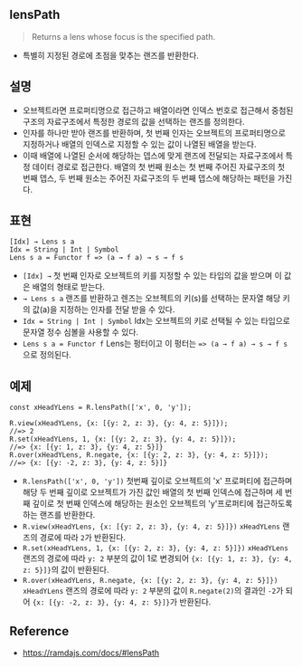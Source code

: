 ## lensPath
> Returns a lens whose focus is the specified path.
- 특별히 지정된 경로에 초점을 맞추는 랜즈를 반환한다.

## 설명
- 오브젝트라면 프로퍼티명으로 접근하고 배열이라면 인덱스 번호로 접근해서 중첨된 구조의 자료구조에서 특정한 경로의 값을 선택하는 랜즈를 정의한다.
- 인자를 하나만 받아 랜즈를 반환하며, 첫 번째 인자는 오브젝트의 프로퍼티명으로 지정하거나 배열의 인덱스로 지정할 수 있는 값이 나열된 배열을 받는다.
- 이때 배열에 나열된 순서에 해당하는 뎁스에 맞게 랜즈에 전달되는 자료구조에서 특정 데이터 경로로 접근한다. 배열의 첫 번째 원소는 첫 번째 주어진 자료구조의 첫 번째 뎁스, 두 번째 원소는 주어진 자료구조의 두 번째 뎁스에 해당하는 패턴을 가진다.

## 표현
```
[Idx] → Lens s a
Idx = String | Int | Symbol
Lens s a = Functor f => (a → f a) → s → f s
```
- `[Idx] →` 첫 번째 인자로 오브젝트의 키를 지정할 수 있는 타입의 값을 받으며 이 값은 배열의 형태로 받는다.
- `→ Lens s a` 랜즈를 반환하고 렌즈는 오브젝트의 키(s)를 선택하는 문자열 해당 키의 값(a)을 지정하는 인자를 전달 받을 수 있다.
- `Idx = String | Int | Symbol` Idx는 오브젝트의 키로 선택될 수 있는 타입으로 문자열 정수 심볼을 사용할 수 있다.
- `Lens s a = Functor f` Lens는 펑터이고 이 펑터는 `=> (a → f a) → s → f s`으로 정의된다.

## 예제
```
const xHeadYLens = R.lensPath(['x', 0, 'y']);

R.view(xHeadYLens, {x: [{y: 2, z: 3}, {y: 4, z: 5}]});
//=> 2
R.set(xHeadYLens, 1, {x: [{y: 2, z: 3}, {y: 4, z: 5}]});
//=> {x: [{y: 1, z: 3}, {y: 4, z: 5}]}
R.over(xHeadYLens, R.negate, {x: [{y: 2, z: 3}, {y: 4, z: 5}]});
//=> {x: [{y: -2, z: 3}, {y: 4, z: 5}]}
```
- `R.lensPath(['x', 0, 'y'])` 첫번째 깊이로 오브젝트의 'x' 프로퍼티에 접근하며 해당 두 번째 깊이로 오브젝트가 가진 값인 배열의 첫 번째 인덱스에 접근하며 세 번째 깊이로 첫 번째 인덱스에 해당하는 원소인 오브젝트의 'y'프로퍼티에 접근하도록 하는 랜즈를 반환한다.
- `R.view(xHeadYLens, {x: [{y: 2, z: 3}, {y: 4, z: 5}]})` `xHeadYLens` 랜즈의 경로에 따라 `2`가 반환된다.
- `R.set(xHeadYLens, 1, {x: [{y: 2, z: 3}, {y: 4, z: 5}]})` `xHeadYLens` 랜즈의 경로에 따라 `y: 2` 부분의 값이 1로 변경되어 `{x: [{y: 1, z: 3}, {y: 4, z: 5}]}`의 값이 반환된다.
- `R.over(xHeadYLens, R.negate, {x: [{y: 2, z: 3}, {y: 4, z: 5}]})` `xHeadYLens` 랜즈의 경로에 따라 `y: 2` 부분의 값이 `R.negate(2)`의 결과인 `-2`가 되어 `{x: [{y: -2, z: 3}, {y: 4, z: 5}]}`가 반환된다.

## Reference
- https://ramdajs.com/docs/#lensPath
